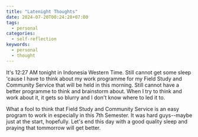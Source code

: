```yaml
---
title: "Latenight Thoughts"
date: 2024-07-20T00:24:28+07:00
tags:
  - personal
categories:
  - self-reflection
keywords:
  - personal
  - thought
---
```


It's 12:27 AM tonight in Indonesia Western Time. Still cannot get some sleep 'cause I have to think about my work programme for my Field Study and Community Service that will be held in this morning. Still cannot have a better programme to think and brainstorm about. When I try to think and work about it, it gets so blurry and I don't know where to led it to.

What a fool to think that Field Study and Community Service is an easy program to work in especially in this 7th Semester. It was hard guys--maybe just at the start, hopefully. Let's end this day with a good quality sleep and praying that tommorrow will get better.
